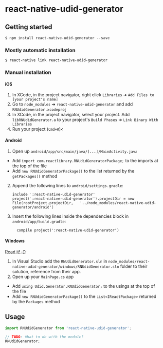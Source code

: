 
# react-native-udid-generator

## Getting started

`$ npm install react-native-udid-generator --save`

### Mostly automatic installation

`$ react-native link react-native-udid-generator`

### Manual installation


#### iOS

1. In XCode, in the project navigator, right click `Libraries` ➜ `Add Files to [your project's name]`
2. Go to `node_modules` ➜ `react-native-udid-generator` and add `RNUdidGenerator.xcodeproj`
3. In XCode, in the project navigator, select your project. Add `libRNUdidGenerator.a` to your project's `Build Phases` ➜ `Link Binary With Libraries`
4. Run your project (`Cmd+R`)<

#### Android

1. Open up `android/app/src/main/java/[...]/MainActivity.java`
  - Add `import com.reactlibrary.RNUdidGeneratorPackage;` to the imports at the top of the file
  - Add `new RNUdidGeneratorPackage()` to the list returned by the `getPackages()` method
2. Append the following lines to `android/settings.gradle`:
  	```
  	include ':react-native-udid-generator'
  	project(':react-native-udid-generator').projectDir = new File(rootProject.projectDir, 	'../node_modules/react-native-udid-generator/android')
  	```
3. Insert the following lines inside the dependencies block in `android/app/build.gradle`:
  	```
      compile project(':react-native-udid-generator')
  	```

#### Windows
[Read it! :D](https://github.com/ReactWindows/react-native)

1. In Visual Studio add the `RNUdidGenerator.sln` in `node_modules/react-native-udid-generator/windows/RNUdidGenerator.sln` folder to their solution, reference from their app.
2. Open up your `MainPage.cs` app
  - Add `using Udid.Generator.RNUdidGenerator;` to the usings at the top of the file
  - Add `new RNUdidGeneratorPackage()` to the `List<IReactPackage>` returned by the `Packages` method


## Usage
```javascript
import RNUdidGenerator from 'react-native-udid-generator';

// TODO: What to do with the module?
RNUdidGenerator;
```
  